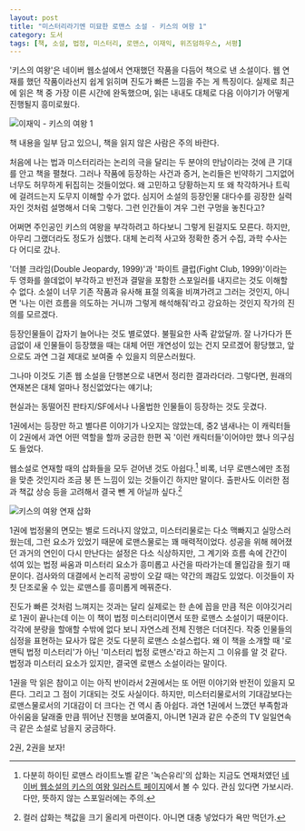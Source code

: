 ```yaml
---
layout: post
title: "미스터리라기엔 미묘한 로맨스 소설 - 키스의 여왕 1"
category: 도서
tags: [책, 소설, 법정, 미스터리, 로맨스, 이재익, 위즈덤하우스, 서평]
---
```


'키스의 여왕'은 네이버 웹소설에서 연재했던 작품을 다듬어 책으로 낸 소설이다.
웹 연재를 했던 작품이라선지 쉽게 읽히며 진도가 빠른 느낌을 주는 게 특징이다.
실제로 최근에 읽은 책 중 가장 이른 시간에 완독했으며,
읽는 내내도 대체로 다음 이야기가 어떻게 진행될지 흥미로웠다.

![이재익 - 키스의 여왕 1](https://lh3.googleusercontent.com/-U5XD2VbiBck/WM4wP2qyb7I/AAAAAAAATIw/hTK1YusYOiohp7A5KLUkPtRTiP3Y2hqrwCE0/s360/queen-of-the-kiss-1-book.jpg "키스의 여왕은 법정 미스터리 '로맨스' 소설이다.")

<div class="im im-warning">
책 내용을 일부 담고 있으니, 책을 읽지 않은 사람은 주의 바란다.
</div>

처음에 나는 법과 미스터리라는 논리의 극을 달리는 두 분야의 만남이라는 것에 큰 기대를 안고 책을 펼쳤다.
그러나 작품에 등장하는 사건과 증거, 논리들은 빈약하기 그지없어 너무도 허무하게 뒤집히는 것들이었다.
왜 고민하고 당황하는지 또 왜 착각하거나 트릭에 걸려드는지 도무지 이해할 수가 없다.
심지어 소설의 등장인물 대다수를 굉장한 실력자인 것처럼 설명해서 더욱 그렇다.
그런 인간들이 겨우 그런 구멍을 놓친다고?

어쩌면 주인공인 키스의 여왕을 부각하려고 하다보니 그렇게 된걸지도 모른다.
하지만, 아무리 그랬더라도 정도가 심했다.
대체 논리적 사고와 정확한 증거 수집, 과학 수사는 다 어디로 갔나.

'더블 크라임(Double Jeopardy, 1999)'과 '파이트 클럽(Fight Club, 1999)'이라는 두 영화를
쓸데없이 부각하고 반전과 결말을 포함한 스포일러를 내지르는 것도 이해할 수 없다.
소설이 너무 기존 작품과 유사해 표절 의혹을 비껴가려고 그러는 것인지,
아니면 '나는 이런 흐름을 의도하는 거니까 그렇게 해석해줘'라고 강요하는 것인지
작가의 진의를 모르겠다.

등장인물들이 갑자기 늘어나는 것도 별로였다.
불필요한 사족 같았달까.
잘 나가다가 뜬금없이 새 인물들이 등장했을 때는
대체 어떤 개연성이 있는 건지 모르겠어 황당했고,
앞으로도 과연 그걸 제대로 보여줄 수 있을지 의문스러웠다.
<!--
말도 안되는 방식으로 도준에게 총격을 가한 미셸(216p, 219p, 221p)이라던가,
아무런 연고도 없는 유리에게 뜬금없이 목숨까지 바칠 보드가드를 붙여주는 지석현 회장(220p)도 있고,
그 회장의 명에 따라 보드가드로 갔다가 갑자기 한눈에 반했는지 목숨까지 내놓으려하는 혁(246p, 262p)도 그렇다.
-->
그나마 이것도 기존 웹 소설을 단행본으로 내면서 정리한 결과라더라.
그렇다면, 원래의 연재본은 대체 얼마나 정신없었다는 얘기냐;

현실과는 동떨어진 판타지/SF에서나 나올법한 인물들이 등장하는 것도 웃겼다.
<!--
인터넷 접속 기록이 남지 않는다는 초 IT적인 채팅 프로그램 X 너머의 '크큭' 거릴 것 같은 '마스터(Mater)'(102p)라던가,
순은으로 얼굴 절반을 가린 마스크를 쓰고 대를 이어 7명을 유지하며 '회합' 모임을 하는 '그들', '위대한 손들(The Great Hands)'(378p)이라던가.
(야레 야레)
-->
1권에서는 등장만 하고 별다른 이야기가 나오지는 않았는데,
중2 냄새나는 이 캐릭터들이 2권에서 과연 어떤 역할을 할까 궁금한 한편
꼭 '이런 캐릭터들'이어야만 했나 의구심도 들었다.

웹소설로 연재할 때의 삽화들을 모두 걷어낸 것도 아쉽다.[^1]
비록, 너무 로맨스에만 초점을 맞춘 것인지라 조금 붕 뜬 느낌이 있는 것들이긴 하지만 말이다.
출판사도 이러한 점과 책값 상승 등을 고려해서 결국 뺀 게 아닐까 싶다.[^2]

[^1]: 다분히 하이틴 로맨스 라이트노벨 같은 '녹슨유리'의 삽화는 지금도 연재처였던 [네이버 웹소설의 키스의 여왕 일러스트 페이지](http://novel.naver.com/webnovel/illust.nhn?novelId=483046&order=Oldest)에서 볼 수 있다. 관심 있다면 가보시라. 다만, 뜻하지 않는 스포일러에는 주의.

[^2]: 컬러 삽화는 책값을 크기 올리게 마련이다. 아니면 대충 넣었다가 욕만 먹던가.

![키스의 여왕 연재 삽화](https://lh3.googleusercontent.com/-_gY29qzwXTk/WM4ylg8ru6I/AAAAAAAATJI/XjtNQz79bgAXhB_8TuIH1RNPmmx3Vp6AACE0/w325/queen-of-the-kiss-illust.jpg "연재 삽화는 다분히 하이틴 로맨스 라이트노벨 같은 느낌이다.<br />단행본 표지와 비교하면 상당한 괴리감이 느껴진다.")

1권에 법정물의 면모는 별로 드러나지 않았고, 미스터리물로는 다소 맥빠지고 실망스러웠는데,
그런 요소가 있었기 때문에 로맨스물로는 꽤 매력적이었다.
성공을 위해 헤어졌던 과거의 연인이 다시 만난다는 설정은 다소 식상하지만,
그 계기와 흐름 속에 간간이 섞여 있는 법정 싸움과 미스터리 요소가 흥미롭고
사건을 따라가는데 몰입감을 줬기 때문이다.
검사와의 대결에서 논리적 공방이 오갈 때는 약간의 쾌감도 있었다.
이것들이 자칫 단조로울 수 있는 로맨스를 흥미롭게 메꿔준다.

진도가 빠른 것처럼 느껴지는 것과는 달리
실제로는 한 손에 꼽을 만큼 적은 이야깃거리로 1권이 끝나는데
이는 이 책이 법정 미스터리이면서 또한 로맨스 소설이기 때문이다.
각각에 분량을 할애할 수밖에 없다 보니 자연스레 전체 진행은 더뎌진다.
작중 인물들의 심정을 표현하는 묘사가 많은 것도 다분히 로맨스 소설스럽다.
왜 이 책을 소개할 때 '로맨틱 법정 미스터리'가 아닌 '미스터리 법정 로맨스'라고 하는지 그 이유를 알 것 같다.
법정과 미스터리 요소가 있지만, 결국엔 로맨스 소설이라는 말이다.

1권을 막 읽은 참이고 이는 아직 반이라서
2권에서는 또 어떤 이야기와 반전이 있을지 모른다.
그리고 그 점이 기대되는 것도 사실이다.
하지만, 미스터리물로서의 기대감보다는 로맨스물로서의 기대감이 더 크다는 건 역시 좀 아쉽다.
과연 1권에서 느꼈던 부족함과 아쉬움을 달래줄 만큼 뛰어난 진행을 보여줄지,
아니면 1권과 같은 수준의 TV 일일연속극 같은 소설로 남을지 궁금하다.

2권, 2권을 보자!
